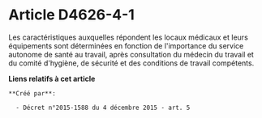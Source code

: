 # Article D4626-4-1

Les caractéristiques auxquelles répondent les locaux médicaux et leurs équipements sont déterminées en fonction de
l'importance du service autonome de santé au travail, après consultation du médecin du travail et du comité d'hygiène, de
sécurité et des conditions de travail compétents.

**Liens relatifs à cet article**

	**Créé par**:

	  - Décret n°2015-1588 du 4 décembre 2015 - art. 5
